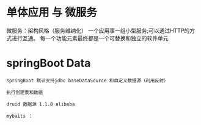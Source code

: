 # 单体应用 与 微服务
微服务：架构风格（服务维纳化）
一个应用事一组小型服务;可以通过HTTP的方式进行互通。
每一个功能元素最终都是一个可替换和独立的软件单元

# springBoot Data 
```text
springBoot 默认支持jdbc baseDataSource 和自定义数据源（利用反射）

执行创建表和数据
```

```text
druid 数据源 1.1.8 alibaba
```

```text
mybaits ： 


```